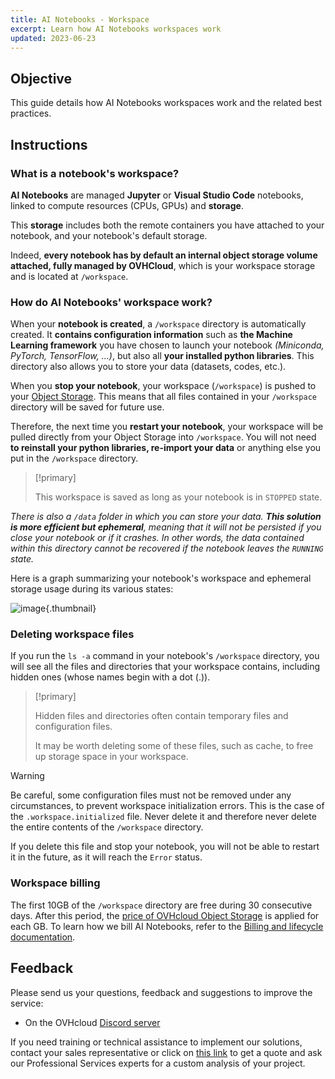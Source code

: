```yaml
---
title: AI Notebooks - Workspace
excerpt: Learn how AI Notebooks workspaces work
updated: 2023-06-23
---
```


## Objective

This guide details how AI Notebooks workspaces work and the related best practices.

## Instructions

### What is a notebook's workspace?

**AI Notebooks** are managed **Jupyter** or **Visual Studio Code** notebooks, linked to compute resources (CPUs, GPUs) and **storage**. 

This **storage** includes both the remote containers you have attached to your notebook, and your notebook's default storage.

Indeed, **every notebook has by default an internal object storage volume attached, fully managed by OVHCloud**, which is your workspace storage and is located at `/workspace`.

### How do AI Notebooks' workspace work?

When your **notebook is created**, a `/workspace` directory is automatically created. It **contains configuration information** such as **the Machine Learning framework** you have chosen to launch your notebook *(Miniconda, PyTorch, TensorFlow, ...)*, but also all **your installed python libraries**. This directory also allows you to store your data (datasets, codes, etc.).

When you **stop your notebook**, your workspace (`/workspace`) is pushed to your [Object Storage](gi_02_concepts_data1.). This means that all files contained in your `/workspace` directory will be saved for future use.

Therefore, the next time you **restart your notebook**, your workspace will be pulled directly from your Object Storage into `/workspace`. You will not need **to reinstall your python libraries, re-import your data** or anything else you put in the `/workspace` directory.

> [!primary]
>
> This workspace is saved as long as your notebook is in `STOPPED` state.
>

*There is also a `/data` folder in which you can store your data. **This solution is more efficient but ephemeral**, meaning that it will not be persisted if you close your notebook or if it crashes. In other words, the data contained within this directory cannot be recovered if the notebook leaves the `RUNNING` state.*

Here is a graph summarizing your notebook's workspace and ephemeral storage usage during its various states:

![image](ai-notebooks_workspace.svg){.thumbnail}

### Deleting workspace files

If you run the `ls -a` command in your notebook's `/workspace` directory, you will see all the files and directories that your workspace contains, including hidden ones (whose names begin with a dot (.)). 

> [!primary]
>
> Hidden files and directories often contain temporary files and configuration files. 
> 
> It may be worth deleting some of these files, such as cache, to free up storage space in your workspace.
> 

> [!warning]
>
> Be careful, some configuration files must not be removed under any circumstances, to prevent workspace initialization errors. This is the case of the `.workspace.initialized` file. Never delete it and therefore never delete the entire contents of the `/workspace` directory.
> 
> If you delete this file and stop your notebook, you will not be able to restart it in the future, as it will reach the `Error` status.
>

### Workspace billing

The first 10GB of the `/workspace` directory are free during 30 consecutive days. After this period, the [price of OVHcloud Object Storage](https://www.ovhcloud.com/pl/public-cloud/prices/#439) is applied for each GB. To learn how we bill AI Notebooks, refer to the [Billing and lifecycle documentation](notebook_guide_billing_concept1.).

## Feedback

Please send us your questions, feedback and suggestions to improve the service:

- On the OVHcloud [Discord server](https://discord.com/invite/vXVurFfwe9)

If you need training or technical assistance to implement our solutions, contact your sales representative or click on [this link](https://www.ovhcloud.com/pl/professional-services/) to get a quote and ask our Professional Services experts for a custom analysis of your project.
